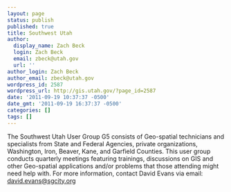 ```yaml
---
layout: page
status: publish
published: true
title: Southwest Utah
author:
  display_name: Zach Beck
  login: Zach Beck
  email: zbeck@utah.gov
  url: ''
author_login: Zach Beck
author_email: zbeck@utah.gov
wordpress_id: 2587
wordpress_url: http://gis.utah.gov/?page_id=2587
date: '2011-09-19 10:37:37 -0500'
date_gmt: '2011-09-19 16:37:37 -0500'
categories: []
tags: []
---
```

<p>The Southwest Utah User Group G5 consists of Geo-spatial technicians and specialists from State and Federal Agencies, private organizations, Washington, Iron, Beaver, Kane, and Garfield Counties. This user group conducts quarterly meetings featuring trainings, discussions on GIS and other Geo-spatial applications and/or problems that those attending might need help with. For more information, contact David Evans via email: <a class="emailLink" href="mailto:david.evans@sgcity.org">david.evans@sgcity.org </a></p>
